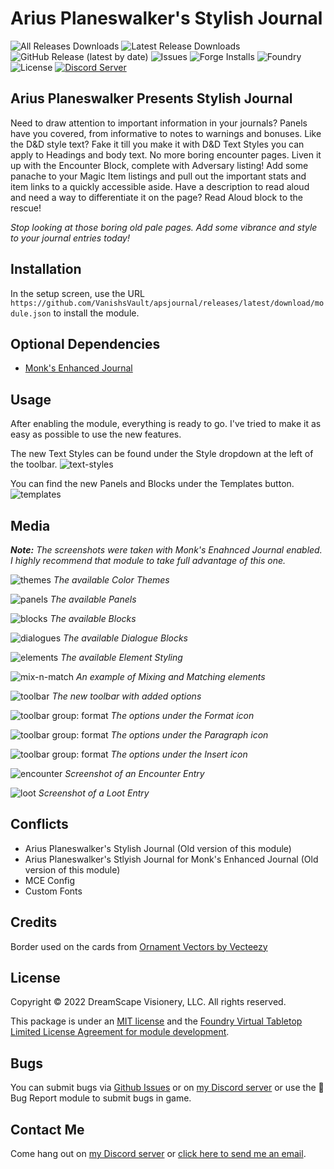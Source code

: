 # Arius Planeswalker's Stylish Journal

![All Releases Downloads](https://img.shields.io/github/downloads/VanishsVault/apsjournal/total?logo=GitHub) ![Latest Release Downloads](https://img.shields.io/github/downloads/VanishsVault/apsjournal/latest/total?logo=GitHub) ![GitHub Release (latest by date)](https://img.shields.io/github/v/release/VanishsVault/apsjournal?logo=GitHub) ![Issues](https://img.shields.io/github/issues/VanishsVault/apsjournal?logo=GitHub) ![Forge Installs](https://img.shields.io/badge/dynamic/json?color=green&label=Forge%20Installs&query=package.installs&suffix=%25&url=https%3A%2F%2Fforge-vtt.com%2Fapi%2Fbazaar%2Fpackage%2Fapsjournal) ![Foundry](https://img.shields.io/endpoint?url=https://foundryshields.com/version?url=https://raw.githubusercontent.com/VanishsVault/apsjournal/master/module.json&color=ff6400) ![License](https://img.shields.io/github/license/VanishsVault/apsjournal) [![Discord Server](https://img.shields.io/badge/-Discord-%232c2f33?logo=discord)](https://discord.gg/ge9GJXDsM2)

## Arius Planeswalker Presents Stylish Journal

Need to draw attention to important information in your journals? Panels have you covered, from informative to notes to warnings and bonuses.
Like the D&D style text? Fake it till you make it with D&D Text Styles you can apply to Headings and body text.
No more boring encounter pages. Liven it up with the Encounter Block, complete with Adversary listing!
Add some panache to your Magic Item listings and pull out the important stats and item links to a quickly accessible aside.
Have a description to read aloud and need a way to differentiate it on the page? Read Aloud block to the rescue!

_Stop looking at those boring old pale pages. Add some vibrance and style to your journal entries today!_

## Installation

In the setup screen, use the URL `https://github.com/VanishsVault/apsjournal/releases/latest/download/module.json` to install the module.

## Optional Dependencies

- [Monk's Enhanced Journal](https://www.foundryvtt-hub.com/package/monks-enhanced-journal/)

## Usage

After enabling the module, everything is ready to go. I've tried to make it as easy as possible to use the new features.

The new Text Styles can be found under the Style dropdown at the left of the toolbar.
![text-styles](https://raw.github.com/VanishsVault/apsjournal/master/media/apsjournal-text-styles.webp)

You can find the new Panels and Blocks under the Templates button.
![templates](https://raw.github.com/VanishsVault/apsjournal/master/media/apsjournal-template.webp)

## Media

**_Note:_** _The screenshots were taken with Monk's Enahnced Journal enabled. I highly recommend that module to take full advantage of this one._

![themes](https://raw.githubusercontent.com/VanishsVault/apsjournal/master/media/apsjournal-theme-switcher.webp)
_The available Color Themes_

![panels](https://raw.githubusercontent.com/VanishsVault/apsjournal/master/media/apsjournal-panels.webp)
_The available Panels_

![blocks](https://raw.githubusercontent.com/VanishsVault/apsjournal/master/media/apsjournal-blocks.webp)
_The available Blocks_

![dialogues](https://raw.githubusercontent.com/VanishsVault/apsjournal/master/media/apsjournal-dialogues.webp)
_The available Dialogue Blocks_

![elements](https://raw.githubusercontent.com/VanishsVault/apsjournal/master/media/apsjournal-elements.webp)
_The available Element Styling_

![mix-n-match](https://raw.githubusercontent.com/VanishsVault/apsjournal/master/media/apsjournal-mix-n-match.webp)
_An example of Mixing and Matching elements_

![toolbar](https://raw.github.com/VanishsVault/apsjournal/master/media/apsjournal-toolbar.webp)
_The new toolbar with added options_

![toolbar group: format](https://raw.github.com/VanishsVault/apsjournal/master/media/apsjournal-tbformat.webp)
_The options under the Format icon_

![toolbar group: format](https://raw.github.com/VanishsVault/apsjournal/master/media/apsjournal-tbpara.webp)
_The options under the Paragraph icon_

![toolbar group: format](https://raw.github.com/VanishsVault/apsjournal/master/media/apsjournal-tbinsert.webp)
_The options under the Insert icon_

![encounter](https://raw.github.com/VanishsVault/apsjournal/master/media/apsjournal-encounter.webp)
_Screenshot of an Encounter Entry_

![loot](https://raw.github.com/VanishsVault/apsjournal/master/media/apsjournal-loot.webp)
_Screenshot of a Loot Entry_

## Conflicts

- Arius Planeswalker's Stylish Journal (Old version of this module)
- Arius Planeswalker's Stlyish Journal for Monk's Enhanced Journal (Old version of this module)
- MCE Config
- Custom Fonts

## Credits

Border used on the cards from [Ornament Vectors by Vecteezy](https://www.vecteezy.com/free-vector/ornament)

## License

Copyright © 2022 DreamScape Visionery, LLC. All rights reserved.

This package is under an [MIT license](LICENSE) and the [Foundry Virtual Tabletop Limited License Agreement for module development](https://foundryvtt.com/article/license/).

## Bugs

You can submit bugs via [Github Issues](https://github.com/VanishsVault/apsjournal/issues/new/choose) or on [my Discord server](https://discord.gg/ge9GJXDsM2) or use the :bug: Bug Report module to submit bugs in game.

## Contact Me

Come hang out on [my Discord server](https://discord.gg/ge9GJXDsM2) or [click here to send me an email](mailto:chris.vancleve@dscape-llc.com?subject=Arius%20Planeswalker's%20Stylish%20Journal%20for%20Monk's%20Enhanced%20Journal%20module%20for%20Foundry%20VTT).
